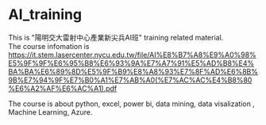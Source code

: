 # AI_training
This is "陽明交大雷射中心產業新尖兵AI班" training related material.  
The course infomation is  
 https://it.stem.lasercenter.nycu.edu.tw/file/AI%E8%B7%A8%E9%A0%98%E5%9F%9F%E6%95%B8%E6%93%9A%E7%A7%91%E5%AD%B8%E4%BA%BA%E6%89%8D%E5%9F%B9%E8%A8%93%E7%8F%AD%E6%8B%9B%E7%94%9F%E7%B0%A1%E7%AB%A0(%E7%AC%AC%E4%B8%80%E6%A2%AF%E6%AC%A1).pdf    
  
The course is about python, excel, power bi, data mining, data visalization , Machine Learning, Azure.
